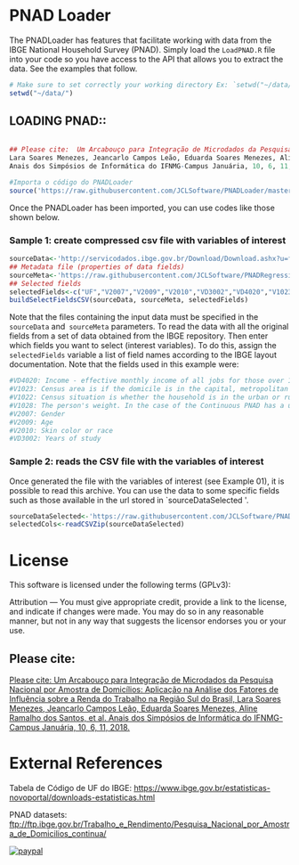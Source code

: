 # PNAD Loader

The PNADLoader has features that facilitate working with data from the IBGE National Household Survey (PNAD). Simply load the `LoadPNAD.R` file into your code so you have access to the API that allows you to extract the data. See the examples that follow.

```R
# Make sure to set correctly your working directory Ex: `setwd("~/data/")`.
setwd("~/data/")
```

## LOADING PNAD::

```R
 
## Please cite:  Um Arcabouço para Integração de Microdados da Pesquisa Nacional por Amostra de Domicílios: Aplicação na Análise dos Fatores de Influência sobre a Renda do Trabalho na Região Sul do Brasil,
Lara Soares Menezes, Jeancarlo Campos Leão, Eduarda Soares Menezes, Aline Ramalho dos Santos, et al.
Anais dos Simpόsios de Informática do IFNMG-Campus Januária, 10, 6, 11, 2018. Avaliable on http://research.jcloud.net.br/bib/?q=Fatores

#Importa o código do PNADLoader
source('https://raw.githubusercontent.com/JCLSoftware/PNADLoader/master/src/LoadPNAD.R')

```
Once the PNADLoader has been imported, you can use codes like those shown below.

### Sample 1: create compressed csv file with variables of interest
```R
sourceData<-'http://servicodados.ibge.gov.br/Download/Download.ashx?u=ftp.ibge.gov.br/Trabalho_e_Rendimento/Pesquisa_Nacional_por_Amostra_de_Domicilios_continua/Trimestral/Microdados/2017/PNADC_012017_20180816.zip'
## Metadata file (properties of data fields)
sourceMeta<-'https://raw.githubusercontent.com/JCLSoftware/PNADRegression/master/data/meta.zip'
## Selected fields
selectedFields<-c("UF","V2007","V2009","V2010","VD3002","VD4020","V1023","V1022","V1028")
buildSelectFieldsCSV(sourceData, sourceMeta, selectedFields)

```
Note that the files containing the input data must be specified in the `sourceData` and` sourceMeta` parameters. To read the data with all the original fields from a set of data obtained from the IBGE repository. Then enter which fields you want to select (interest variables). To do this, assign the `selectedFields` variable a list of field names according to the IBGE layout documentation. Note that the fields used in this example were:

```R
#VD4020: Income - effective monthly income of all jobs for those over 14 years of age
#V1023: Census area is if the domicile is in the capital, metropolitan region or elsewhere in the state
#V1022: Census situation is whether the household is in the urban or rural area
#V1028: The person's weight. In the case of the Continuous PNAD has a unique variable of weight of the person and weight of the domicile
#V2007: Gender
#V2009: Age
#V2010: Skin color or race
#VD3002: Years of study
```
### Sample 2: reads the CSV file with the variables of interest
Once generated the file with the variables of interest (see Example 01), it is possible to read this archive. You can use the data to some specific fields such as those available in the url stored in `sourceDataSelected '.
```R
sourceDataSelected<-'https://raw.githubusercontent.com/JCLSoftware/PNADLoader/master/data/PNADC_012017_20180816i.zip'
selectedCols<-readCSVZip(sourceDataSelected)
```

# License

This software is licensed under the following terms (GPLv3):

Attribution — You must give appropriate credit, provide a link to the license, and indicate if changes were made. You may do so in any reasonable manner, but not in any way that suggests the licensor endorses you or your use. 

## Please cite:

[Please cite:  Um Arcabouço para Integração de Microdados da Pesquisa Nacional por Amostra de Domicílios: Aplicação na Análise dos Fatores de Influência sobre a Renda do Trabalho na Região Sul do Brasil,
Lara Soares Menezes, Jeancarlo Campos Leão, Eduarda Soares Menezes, Aline Ramalho dos Santos, et al.
Anais dos Simpόsios de Informática do IFNMG-Campus Januária, 10, 6, 11, 2018.](http://research.jcloud.net.br/bib/?q=Fatores)

# External References
Tabela de Código de UF do IBGE: https://www.ibge.gov.br/estatisticas-novoportal/downloads-estatisticas.html

PNAD datasets: ftp://ftp.ibge.gov.br/Trabalho_e_Rendimento/Pesquisa_Nacional_por_Amostra_de_Domicilios_continua/


[![paypal](https://www.paypalobjects.com/en_US/i/btn/btn_donateCC_LG.gif)](https://www.paypal.com/cgi-bin/webscr?cmd=_xclick&hosted_button_id=LMHFDNLH65UKG)
